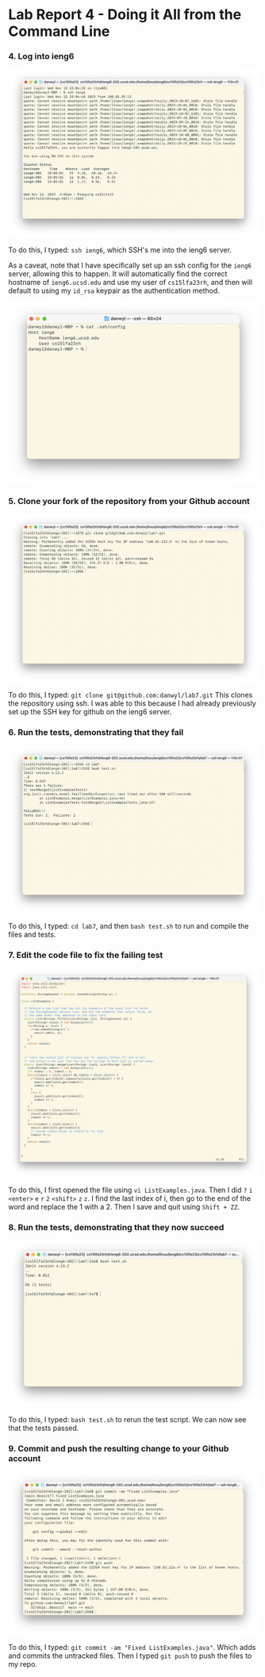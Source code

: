 # Lab Report 4 - Doing it All from the Command Line

### 4. Log into ieng6
![Image](images/report4login.png)

To do this, I typed: `ssh ieng6`, which SSH's me into the ieng6 server.

As a caveat, note that I have specifically set up an ssh config for the `ieng6` server, allowing this to happen. It will automatically find the correct hostname of `ieng6.ucsd.edu` and use my user of `cs15lfa23rh`, and then will default to using my `id_rsa` keypair as the authentication method. 

![Image](images/report4ssh.png)


### 5. Clone your fork of the repository from your Github account

![Image](images/report4clone.png)

To do this, I typed: `git clone git@github.com:danwyl/lab7.git`
This clones the repository using ssh.
I was able to this because I had already previously set up the SSH key for github on the ieng6 server.

### 6. Run the tests, demonstrating that they fail

![Image](images/report4testfail.png)

To do this, I typed: `cd lab7`, and then `bash test.sh` to run and compile the files and tests.

### 7. Edit the code file to fix the failing test

![Image](images/report4fixtests.png)

To do this, I first opened the file using `vi ListExamples.java`. Then I did `?` `i` `<enter>` `e` `r` `2` `<shift>` `z` `z`. I find the last index of i, then go to the end of the word and replace the 1 with a 2. Then I save and quit using `Shift + ZZ`. 


### 8. Run the tests, demonstrating that they now succeed

![Image](images/report4testpass.png)

To do this, I typed: `bash test.sh` to rerun the test script.
We can now see that the tests passed.


### 9. Commit and push the resulting change to your Github account 


![Image](images/report4git.png)

To do this, I typed: `git commit -am "Fixed ListExamples.java"`. Which adds and commits the untracked files. Then I typed `git push` to push the files to my repo.

